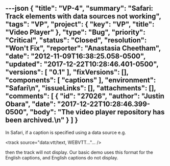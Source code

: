 ---json
{
  "title": "VP-4",
  "summary": "Safari: Track elements with data sources not working",
  "tags": "VP",
  "project": {
    "key": "VP",
    "title": "Video Player"
  },
  "type": "Bug",
  "priority": "Critical",
  "status": "Closed",
  "resolution": "Won't Fix",
  "reporter": "Anastasia Cheetham",
  "date": "2012-11-09T16:38:25.058-0500",
  "updated": "2017-12-22T10:28:46.401-0500",
  "versions": [
    "0.1"
  ],
  "fixVersions": [],
  "components": [
    "captions"
  ],
  "environment": "Safari\n",
  "issueLinks": [],
  "attachments": [],
  "comments": [
    {
      "id": "27026",
      "author": "Justin Obara",
      "date": "2017-12-22T10:28:46.399-0500",
      "body": "The video player repository has been archived.\n"
    }
  ]
}
---
In Safari, if a caption is specified using a data source e.g.

\<track source="data:vtt/text, WEBVTT..."... />

then the track will not display. Our basic demo uses this format for the English captions, and English captions do not display.

        